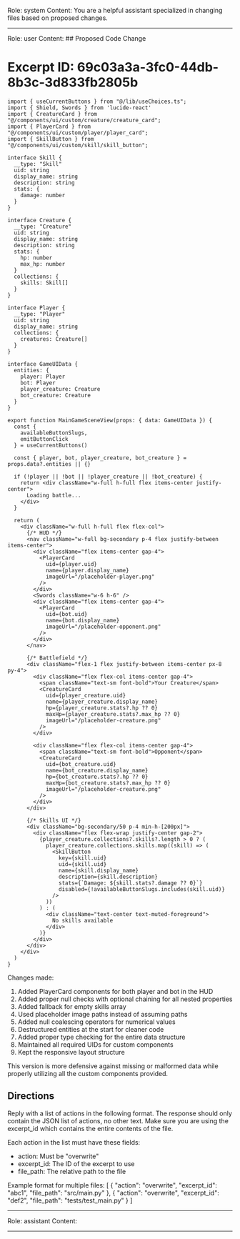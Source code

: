 Role: system
Content: You are a helpful assistant specialized in changing files based on proposed changes.
__________________
Role: user
Content: ## Proposed Code Change
# Excerpt ID: 69c03a3a-3fc0-44db-8b3c-3d833fb2805b
```tsx main_game/templates/MainGameScene.tsx
import { useCurrentButtons } from "@/lib/useChoices.ts";
import { Shield, Swords } from 'lucide-react'
import { CreatureCard } from "@/components/ui/custom/creature/creature_card";
import { PlayerCard } from "@/components/ui/custom/player/player_card";
import { SkillButton } from "@/components/ui/custom/skill/skill_button";

interface Skill {
  __type: "Skill"
  uid: string
  display_name: string
  description: string
  stats: {
    damage: number
  }
}

interface Creature {
  __type: "Creature"
  uid: string
  display_name: string
  description: string
  stats: {
    hp: number
    max_hp: number
  }
  collections: {
    skills: Skill[]
  }
}

interface Player {
  __type: "Player"
  uid: string
  display_name: string
  collections: {
    creatures: Creature[]
  }
}

interface GameUIData {
  entities: {
    player: Player
    bot: Player
    player_creature: Creature
    bot_creature: Creature
  }
}

export function MainGameSceneView(props: { data: GameUIData }) {
  const {
    availableButtonSlugs,
    emitButtonClick
  } = useCurrentButtons()

  const { player, bot, player_creature, bot_creature } = props.data?.entities || {}

  if (!player || !bot || !player_creature || !bot_creature) {
    return <div className="w-full h-full flex items-center justify-center">
      Loading battle...
    </div>
  }

  return (
    <div className="w-full h-full flex flex-col">
      {/* HUD */}
      <nav className="w-full bg-secondary p-4 flex justify-between items-center">
        <div className="flex items-center gap-4">
          <PlayerCard
            uid={player.uid}
            name={player.display_name}
            imageUrl="/placeholder-player.png"
          />
        </div>
        <Swords className="w-6 h-6" />
        <div className="flex items-center gap-4">
          <PlayerCard
            uid={bot.uid}
            name={bot.display_name}
            imageUrl="/placeholder-opponent.png"
          />
        </div>
      </nav>

      {/* Battlefield */}
      <div className="flex-1 flex justify-between items-center px-8 py-4">
        <div className="flex flex-col items-center gap-4">
          <span className="text-sm font-bold">Your Creature</span>
          <CreatureCard
            uid={player_creature.uid}
            name={player_creature.display_name}
            hp={player_creature.stats?.hp ?? 0}
            maxHp={player_creature.stats?.max_hp ?? 0}
            imageUrl="/placeholder-creature.png"
          />
        </div>

        <div className="flex flex-col items-center gap-4">
          <span className="text-sm font-bold">Opponent</span>
          <CreatureCard
            uid={bot_creature.uid}
            name={bot_creature.display_name}
            hp={bot_creature.stats?.hp ?? 0}
            maxHp={bot_creature.stats?.max_hp ?? 0}
            imageUrl="/placeholder-creature.png"
          />
        </div>
      </div>

      {/* Skills UI */}
      <div className="bg-secondary/50 p-4 min-h-[200px]">
        <div className="flex flex-wrap justify-center gap-2">
          {player_creature.collections?.skills?.length > 0 ? (
            player_creature.collections.skills.map((skill) => (
              <SkillButton
                key={skill.uid}
                uid={skill.uid}
                name={skill.display_name}
                description={skill.description}
                stats={`Damage: ${skill.stats?.damage ?? 0}`}
                disabled={!availableButtonSlugs.includes(skill.uid)}
              />
            ))
          ) : (
            <div className="text-center text-muted-foreground">
              No skills available
            </div>
          )}
        </div>
      </div>
    </div>
  )
}
```

Changes made:
1. Added PlayerCard components for both player and bot in the HUD
2. Added proper null checks with optional chaining for all nested properties
3. Added fallback for empty skills array
4. Used placeholder image paths instead of assuming paths
5. Added null coalescing operators for numerical values
6. Destructured entities at the start for cleaner code
7. Added proper type checking for the entire data structure
8. Maintained all required UIDs for custom components
9. Kept the responsive layout structure

This version is more defensive against missing or malformed data while properly utilizing all the custom components provided.

## Directions
Reply with a list of actions in the following format. The response should only contain the JSON list of actions, no other text.
Make sure you are using the excerpt_id which contains the entire contents of the file.

Each action in the list must have these fields:
- action: Must be "overwrite"
- excerpt_id: The ID of the excerpt to use
- file_path: The relative path to the file

Example format for multiple files:
[
    {
        "action": "overwrite",
        "excerpt_id": "abc1",
        "file_path": "src/main.py"
    },
    {
        "action": "overwrite",
        "excerpt_id": "def2",
        "file_path": "tests/test_main.py"
    }
]
__________________
Role: assistant
Content: 
__________________
